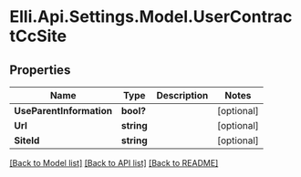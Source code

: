 # Elli.Api.Settings.Model.UserContractCcSite
## Properties

Name | Type | Description | Notes
------------ | ------------- | ------------- | -------------
**UseParentInformation** | **bool?** |  | [optional] 
**Url** | **string** |  | [optional] 
**SiteId** | **string** |  | [optional] 

[[Back to Model list]](../README.md#documentation-for-models) [[Back to API list]](../README.md#documentation-for-api-endpoints) [[Back to README]](../README.md)


